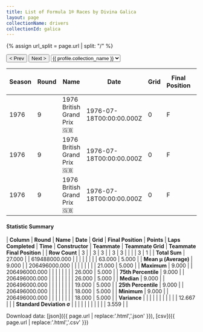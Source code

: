 ```yaml
---
title: List of Formula 1® Races by Divina Galica
layout: page
collectionName: drivers
collectionId: galica
---
```


{% assign url_split = page.url | split: "/" %}
<div id="collection-navigation">
<button onclick="selector.options[selector.selectedIndex-1].value && (window.location = selector.options[selector.selectedIndex-1].value);">&lt; Prev</button>
<button onclick="selector.options[selector.selectedIndex+1].value && (window.location = selector.options[selector.selectedIndex+1].value);">Next &gt;</button>
<select id="selector" onchange="this.options[this.selectedIndex].value && (window.location = this.options[this.selectedIndex].value);">
  {% for collectionId in site.data[page.collectionName].refs %}
    {% if collectionId == page.collectionId %}
      {% assign selected = "selected" %}
    {% else %}
      {% assign selected = "" %}
    {% endif %}
    {% assign profile = site.data[page.collectionName][collectionId].profile %}
    <option value="/f1/{{ page.collectionName }}/{{ collectionId }}/{{ url_split[4] }}" {{ selected }}>{{ profile.collection_name }}</option>
  {% endfor %}
</select>
</div>

| Season | Round | Name | Date | Grid | Final Position | Points | Laps Completed | Time | Constructor | Teammate | Teammate Grid | Teammate Final Position |
|--|--|--|--|--|--|--|--|--|--|--|--|--|
| 1976 | 9 | 1976 British Grand Prix 🇬🇧 | 1976-07-18T00:00:00.000Z | 0 | F | 0.0 | 0 |   | Surtees 🇬🇧 | [Alan Jones 🇦🇺](/f1/drivers/jones) | 19 | 5 |
| 1976 | 9 | 1976 British Grand Prix 🇬🇧 | 1976-07-18T00:00:00.000Z | 0 | F | 0.0 | 0 |   | Surtees 🇬🇧 | [Brett Lunger 🇺🇸](/f1/drivers/lunger) | 18 | R |
| 1976 | 9 | 1976 British Grand Prix 🇬🇧 | 1976-07-18T00:00:00.000Z | 0 | F | 0.0 | 0 |   | Surtees 🇬🇧 | [Henri Pescarolo 🇫🇷](/f1/drivers/pescarolo) | 26 | R |

#### Statistic Summary

| **Column** | **Round** | **Name** | **Date** | **Grid** | **Final Position** | **Points** | **Laps Completed** | **Time** | **Constructor** | **Teammate** | **Teammate Grid** | **Teammate Final Position** |
| **Row Count** | 3 |  | 3 | 3 |  | 3 | 3 |  |  |  | 3 | 1 |
| **Total Sum** | 27.000 |  | 619488000.000 |  |  |  |  |  |  |  | 63.000 | 5.000 |
| **Mean μ (Average)** | 9.000 |  | 206496000.000 |  |  |  |  |  |  |  | 21.000 | 5.000 |
| **Maximum** | 9.000 |  | 206496000.000 |  |  |  |  |  |  |  | 26.000 | 5.000 |
| **75th Percentile** | 9.000 |  | 206496000.000 |  |  |  |  |  |  |  | 26.000 | 5.000 |
| **Median** | 9.000 |  | 206496000.000 |  |  |  |  |  |  |  | 19.000 | 5.000 |
| **25th Percentile** | 9.000 |  | 206496000.000 |  |  |  |  |  |  |  | 18.000 | 5.000 |
| **Minimum** | 9.000 |  | 206496000.000 |  |  |  |  |  |  |  | 18.000 | 5.000 |
| **Variance** |  |  |  |  |  |  |  |  |  |  | 12.667 |  |
| **Standard Deviation σ** |  |  |  |  |  |  |  |  |  |  | 3.559 |  |

Download data: [json]({{ page.url | replace:'.html','.json' }}), [csv]({{ page.url | replace:'.html','.csv' }})
